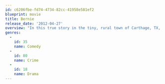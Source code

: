 ```yaml
---
id: c6206fbe-fd74-4734-82cc-41958e581ef2
blueprint: movie
title: Bernie
release_date: '2012-04-27'
overview: "In this true story in the tiny, rural town of Carthage, TX, assistant funeral director Bernie Tiede was one of the town's most beloved residents. Everyone loved and appreciated Bernie, and it came as no surprise when he befriended Marjorie Nugent, an affluent widow who was as well known for her sour attitude as her fortune. Until that day news came that Marjorie Nugent had been dead for some time, and Bernie Tiede was being charged with the murder."
genres:
  -
    id: 35
    name: Comedy
  -
    id: 80
    name: Crime
  -
    id: 18
    name: Drama
---
```

